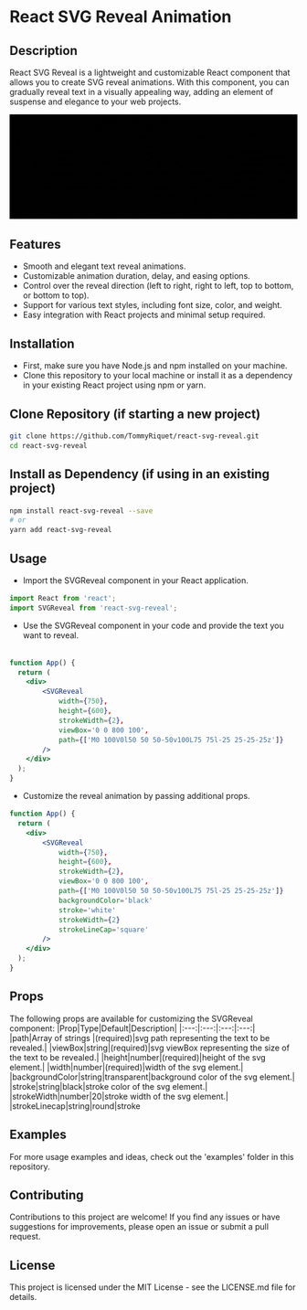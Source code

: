 # React SVG Reveal Animation

## Description
React SVG Reveal is a lightweight and customizable React component that allows you to create SVG reveal animations. With this component, you can gradually reveal text in a visually appealing way, adding an element of suspense and elegance to your web projects.

![intro](https://raw.githubusercontent.com/TommyRiquet/react-svg-reveal/main/static/intro.gif)


## Features

- Smooth and elegant text reveal animations.
- Customizable animation duration, delay, and easing options.
- Control over the reveal direction (left to right, right to left, top to bottom, or bottom to top).
- Support for various text styles, including font size, color, and weight.
- Easy integration with React projects and minimal setup required.

## Installation

- First, make sure you have Node.js and npm installed on your machine.
- Clone this repository to your local machine or install it as a dependency in your existing React project using npm or yarn.


## Clone Repository (if starting a new project)

```bash
git clone https://github.com/TommyRiquet/react-svg-reveal.git
cd react-svg-reveal
```

## Install as Dependency (if using in an existing project)

```bash
npm install react-svg-reveal --save
# or
yarn add react-svg-reveal
```

## Usage

- Import the SVGReveal component in your React application.

```jsx
import React from 'react';
import SVGReveal from 'react-svg-reveal';
```
- Use the SVGReveal component in your code and provide the text you want to reveal.

```jsx

function App() {
  return (
    <div>
      	<SVGReveal
			width={750},
			height={600},
			strokeWidth={2},
			viewBox='0 0 800 100',
			path={['M0 100V0l50 50 50-50v100L75 75l-25 25-25-25z']}
		/>
    </div>
  );
}
```

- Customize the reveal animation by passing additional props.

```jsx
function App() {
  return (
    <div>
      	<SVGReveal
			width={750},
			height={600},
			strokeWidth={2},
			viewBox='0 0 800 100',
			path={['M0 100V0l50 50 50-50v100L75 75l-25 25-25-25z']}
			backgroundColor='black'
			stroke='white'
			strokeWidth={2}
			strokeLineCap='square'
		/>
    </div>
  );
}
```

## Props

The following props are available for customizing the SVGReveal component:
|Prop|Type|Default|Description|
|:---:|:---:|:---:|:---:|
|path|Array of strings |(required)|svg path representing the text to be revealed.|
|viewBox|string|(required)|svg viewBox representing the size of the text to be revealed.|
|height|number|(required)|height of the svg element.|
|width|number|(required)|width of the svg element.|
|backgroundColor|string|transparent|background color of the svg element.|
|stroke|string|black|stroke color of the svg element.|
|strokeWidth|number|20|stroke width of the svg element.|
|strokeLinecap|string|round|stroke


## Examples

For more usage examples and ideas, check out the 'examples' folder in this repository.

## Contributing

Contributions to this project are welcome! If you find any issues or have suggestions for improvements, please open an issue or submit a pull request.

## License

This project is licensed under the MIT License - see the LICENSE.md file for details.
